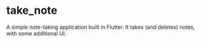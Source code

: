 # take_note

A simple note-taking application built in Flutter. 
It takes (and deletes) notes, with some additional UI.
